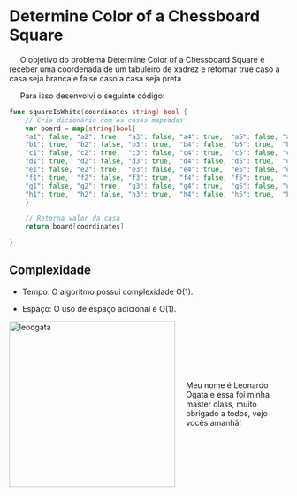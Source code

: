 # Determine Color of a Chessboard Square

&nbsp;&nbsp;&nbsp;&nbsp; O objetivo do problema Determine Color of a Chessboard Square é receber uma coordenada de um tabuleiro de xadrez e retornar true caso a casa seja branca e false caso a casa seja preta

&nbsp;&nbsp;&nbsp;&nbsp; Para isso desenvolvi o seguinte código: 

```go
func squareIsWhite(coordinates string) bool {
    // Cria dicionário com as casas mapeadas
    var board = map[string]bool{
	"a1": false, "a2": true,  "a3": false, "a4": true,  "a5": false, "a6": true,  "a7": false, "a8": true,
	"b1": true,  "b2": false, "b3": true,  "b4": false, "b5": true,  "b6": false, "b7": true,  "b8": false,
	"c1": false, "c2": true,  "c3": false, "c4": true,  "c5": false, "c6": true,  "c7": false, "c8": true,
	"d1": true,  "d2": false, "d3": true,  "d4": false, "d5": true,  "d6": false, "d7": true,  "d8": false,
	"e1": false, "e2": true,  "e3": false, "e4": true,  "e5": false, "e6": true,  "e7": false, "e8": true,
	"f1": true,  "f2": false, "f3": true,  "f4": false, "f5": true,  "f6": false, "f7": true,  "f8": false,
	"g1": false, "g2": true,  "g3": false, "g4": true,  "g5": false, "g6": true,  "g7": false, "g8": true,
	"h1": true,  "h2": false, "h3": true,  "h4": false, "h5": true,  "h6": false, "h7": true,  "h8": false,
    }

    // Retorna valor da casa
    return board[coordinates]

}
```

## Complexidade
- Tempo: O algoritmo possui complexidade O(1).

- Espaço: O uso de espaço adicional é O(1).

<div style="display: flex; align-items: center; justify-content: center;">
    <img src="leoogata103.jpg" alt="leoogata" style="width: 300px; height: auto; margin-right: 20px;">
    <div>
        <p>Meu nome é Leonardo Ogata e essa foi minha master class, muito obrigado a todos, vejo vocês amanhã!</p>
    </div>
</div>
